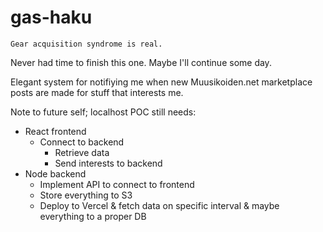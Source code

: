 gas-haku
========

`Gear acquisition syndrome is real.`

Never had time to finish this one. Maybe I'll continue some day.

Elegant system for notifiying me when new Muusikoiden.net marketplace posts are made for stuff that interests me.

Note to future self; localhost POC still needs:

* React frontend
  * Connect to backend
    * Retrieve data
    * Send interests to backend
* Node backend
  * Implement API to connect to frontend
  * Store everything to S3
  * Deploy to Vercel & fetch data on specific interval & maybe everything to a proper DB
